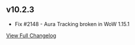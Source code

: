 
## v10.2.3
* Fix #2148 - Aura Tracking broken in WoW 1.15.1


[View Full Changelog](https://github.com/ascott18/TellMeWhen/blob/f2108653dafe9dbaf720a6d1ff80874c162267fe/CHANGELOG.md)
